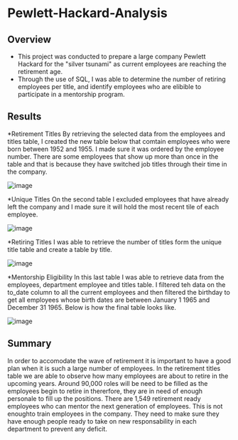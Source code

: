 # Pewlett-Hackard-Analysis
## Overview 
* This project was conducted to prepare a large company Pewlett Hackard for the "silver tsunami" as current employees are reaching the retirement age.
* Through the use of SQL, I was able to determine the number of retiring employees per title, and identify employees who are elibible to participate in a mentorship program. 

## Results 
*Retirement Titles 
By retrieving the selected data from the employees and titles table, I created the new table below that comtain employees who were born between 1952 and 1955. I made sure it was ordered by the employee number. There are some employees that show up more than once in the table and that is because they have switched job titles through their time in the company. 

![image](https://user-images.githubusercontent.com/100107588/163692383-2d0e393c-c55b-4aa3-b8f0-92a611ffb85c.png)

*Unique Titles 
On the second table I excluded employees that have already left the company and I made sure it will hold the most recent tile of each employee. 

![image](https://user-images.githubusercontent.com/100107588/163692394-427a3635-c8a1-45c6-8397-097d8bdd5763.png)

*Retiring Titles 
I was able to retrieve the number of titles form the unique title table and create a table by title. 

![image](https://user-images.githubusercontent.com/100107588/163692364-b59b362f-78c6-4354-953b-42a4da5ce9da.png)

*Mentorship Eligibility 
In this last table I was able to retrieve data from the employees, department employee and titles table. I filtered teh data on the to_date column to all the current employees and then filtered the birthday to get all employees whose birth dates are between January 1 1965 and December 31 1965. Below is how the final table looks like.

![image](https://user-images.githubusercontent.com/100107588/163692458-56bb91af-7a2c-45ee-9cc9-95fe92908b32.png)

## Summary 
In order to accomodate the wave of retirement it is important to have a good plan when it is such a large number of employees. 
In the retirement titles table we are able to observe how many employees are about to retire in the upcoming years. Around 90,000 roles will be need to be filled as the employees begin to retire in thererfore, they are in need of enough personale to fill up the positions. 
There are 1,549 retirement ready employees who can mentor the next generation of employees. This is not enoughto train employees in the company. They need to make sure they have enough people ready to take on new responsability in each department to prevent any deficit. 
